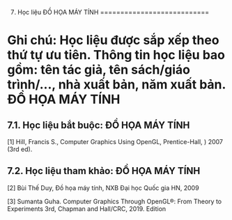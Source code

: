 7. Học liệu ĐỒ HỌA MÁY TÍNH
===========================

Ghi chú: Học liệu được sắp xếp theo thứ tự ưu tiên. Thông tin học liệu bao gồm: tên tác giả, tên sách/giáo trình/..., nhà xuất bản, năm xuất bản. ĐỒ HỌA MÁY TÍNH
=================================================================================================================================================================

7.1. Học liệu bắt buộc: ĐỒ HỌA MÁY TÍNH
---------------------------------------

\[1\] Hill, Francis S., Computer Graphics Using OpenGL, Prentice-Hall, )
2007 (3rd ed).

 7.2. Học liệu tham khảo: ĐỒ HỌA MÁY TÍNH
----------------------------------------

\[2\] Bùi Thế Duy, Đồ họa máy tính, NXB Đại học Quốc gia HN, 2009

\[3\] Sumanta Guha. Computer Graphics Through OpenGL®: From Theory to
Experiments 3rd, Chapman and Hall/CRC, 2019. Edition

